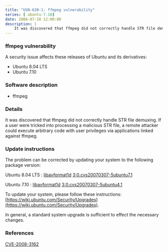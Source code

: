 ```yaml
---
title: "USN-630-1: ffmpeg vulnerability"
series: [ ubuntu-7.10]
date: 2008-07-28 12:00:00
description: |
    It was discovered that ffmpeg did not correctly handle STR file demuxing.  If a user were tricked into processing a malicious STR file, a remote attacker could execute arbitrary code with user privileges via applications linked against ffmpeg. 
--- 
```

 
### ffmpeg vulnerability

A security issue affects these releases of Ubuntu and its derivatives:

* Ubuntu 8.04 LTS
* Ubuntu 7.10

### Software description

* ffmpeg 

### Details

It was discovered that ffmpeg did not correctly handle STR file demuxing. If a user were tricked into processing a malicious STR file, a remote attacker could execute arbitrary code with user privileges via applications linked against ffmpeg. 

### Update instructions

The problem can be corrected by updating your system to the following package version:

Ubuntu 8.04 LTS
 : [libavformat1d](https://launchpad.net/ubuntu/+source/ffmpeg) <span> [3:0.cvs20070307-5ubuntu7.1](https://launchpad.net/ubuntu/+source/ffmpeg/3:0.cvs20070307-5ubuntu7.1) </span> 

Ubuntu 7.10
 : [libavformat1d](https://launchpad.net/ubuntu/+source/ffmpeg) <span> [3:0.cvs20070307-5ubuntu4.1](https://launchpad.net/ubuntu/+source/ffmpeg/3:0.cvs20070307-5ubuntu4.1) </span> 

To update your system, please follow these instructions: [https://wiki.ubuntu.com/Security/Upgrades](https://wiki.ubuntu.com/Security/Upgrades).

In general, a standard system upgrade is sufficient to effect the necessary changes. 

### References

 [CVE-2008-3162](http://people.ubuntu.com/~ubuntu-security/cve/CVE-2008-3162)
 
